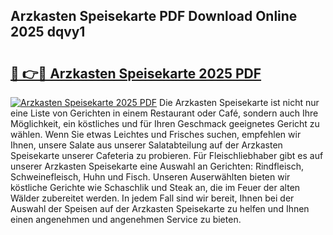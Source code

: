 ## Arzkasten Speisekarte PDF Download Online 2025 dqvy1

# <h2><a href="http://gc710s.nevu.top/?p=Arzkasten+Speisekarte">🔗 👉🔴 Arzkasten Speisekarte 2025 PDF</a></h2>

[![Arzkasten Speisekarte 2025 PDF](https://i.imgur.com/dBaPXMq.png)](http://gc710s.nevu.top/?p=Arzkasten+Speisekarte)
Die Arzkasten Speisekarte ist nicht nur eine Liste von Gerichten in einem Restaurant oder Café, sondern auch Ihre Möglichkeit, ein köstliches und für Ihren Geschmack geeignetes Gericht zu wählen. Wenn Sie etwas Leichtes und Frisches suchen, empfehlen wir Ihnen, unsere Salate aus unserer Salatabteilung auf der Arzkasten Speisekarte unserer Cafeteria zu probieren. Für Fleischliebhaber gibt es auf unserer Arzkasten Speisekarte eine Auswahl an Gerichten: Rindfleisch, Schweinefleisch, Huhn und Fisch. Unseren Auserwählten bieten wir köstliche Gerichte wie Schaschlik und Steak an, die im Feuer der alten Wälder zubereitet werden. In jedem Fall sind wir bereit, Ihnen bei der Auswahl der Speisen auf der Arzkasten Speisekarte zu helfen und Ihnen einen angenehmen und angenehmen Service zu bieten.
